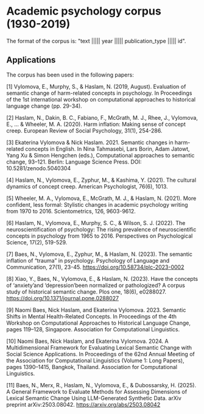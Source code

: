 # Academic psychology corpus (1930-2019)

The format of the corpus is: "text ||||| year ||||| publication_type ||||| id".

## Applications

The corpus has been used in the following papers:

[1] Vylomova, E., Murphy, S., & Haslam, N. (2019, August). Evaluation of semantic change of harm-related concepts in psychology. In Proceedings of the 1st international workshop on computational approaches to historical language change (pp. 29-34).

[2] Haslam, N., Dakin, B. C., Fabiano, F., McGrath, M. J., Rhee, J., Vylomova, E., ... & Wheeler, M. A. (2020). Harm inflation: Making sense of concept creep. European Review of Social Psychology, 31(1), 254-286.

[3] Ekaterina Vylomova & Nick Haslam. 2021. Semantic changes in harm-related concepts in English. In Nina Tahmasebi, Lars Borin, Adam Jatowt, Yang Xu & Simon Hengchen (eds.), Computational approaches to semantic change, 93–121. Berlin: Language Science Press. DOI: 10.5281/zenodo.5040304

[4] Haslam, N., Vylomova, E., Zyphur, M., & Kashima, Y. (2021). The cultural dynamics of concept creep. American Psychologist, 76(6), 1013.

[5] Wheeler, M. A., Vylomova, E., McGrath, M. J., & Haslam, N. (2021). More confident, less formal: Stylistic changes in academic psychology writing from 1970 to 2016. Scientometrics, 126, 9603-9612.

[6] Haslam, N., Vylomova, E., Murphy, S. C., & Wilson, S. J. (2022). The neuroscientification of psychology: The rising prevalence of neuroscientific concepts in psychology from 1965 to 2016. Perspectives on Psychological Science, 17(2), 519-529.

[7] Baes, N., Vylomova, E., Zyphur, M., & Haslam, N. (2023). The semantic inflation of “trauma” in psychology. Psychology of Language and Communication, 27(1), 23-45. https://doi.org/10.58734/plc-2023-0002

[8] Xiao, Y., Baes, N., Vylomova, E., & Haslam, N. (2023). Have the concepts of ‘anxiety’and ‘depression’been normalized or pathologized? A corpus study of historical semantic change. Plos one, 18(6), e0288027. https://doi.org/10.1371/journal.pone.0288027

[9] Naomi Baes, Nick Haslam, and Ekaterina Vylomova. 2023. Semantic Shifts in Mental Health-Related Concepts. In Proceedings of the 4th Workshop on Computational Approaches to Historical Language Change, pages 119–128, Singapore. Association for Computational Linguistics.

[10] Naomi Baes, Nick Haslam, and Ekaterina Vylomova. 2024. A Multidimensional Framework for Evaluating Lexical Semantic Change with Social Science Applications. In Proceedings of the 62nd Annual Meeting of the Association for Computational Linguistics (Volume 1: Long Papers), pages 1390–1415, Bangkok, Thailand. Association for Computational Linguistics.

[11] Baes, N., Merx, R., Haslam, N., Vylomova, E., & Dubossarsky, H. (2025). A General Framework to Evaluate Methods for Assessing Dimensions of Lexical Semantic Change Using LLM-Generated Synthetic Data. arXiv preprint arXiv:2503.08042. https://arxiv.org/abs/2503.08042
